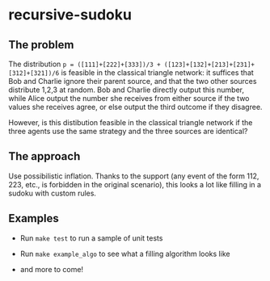 # recursive-sudoku

## The problem

The distribution `p = ([111]+[222]+[333])/3 + ([123]+[132]+[213]+[231]+[312]+[321])/6` is feasible in the classical triangle network: it suffices that Bob and Charlie ignore their parent source, and that the two other sources distribute 1,2,3 at random. Bob and Charlie directly output this number, while Alice output the number she receives from either source if the two values she receives agree, or else output the third outcome if they disagree.

However, is this distibution feasible in the classical triangle network if the three agents use the same strategy and the three sources are identical?

## The approach

Use possibilistic inflation. Thanks to the support (any event of the form 112, 223, etc., is forbidden in the original scenario),
this looks a lot like filling in a sudoku with custom rules.

## Examples

- Run `make test` to run a sample of unit tests

- Run `make example_algo` to see what a filling algorithm looks like

- and more to come!
